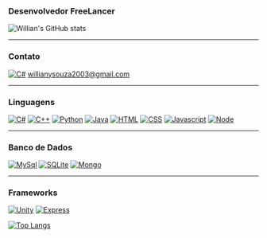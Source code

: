 ### Desenvolvedor FreeLancer

![Willian's GitHub stats](https://github-readme-stats.vercel.app/api?username=WillianYamakawa&show_icons=true&theme=dracula)

<hr>

### Contato 

[![C#](https://img.shields.io/badge/Gmail-D14836?style=for-the-badge&logo=gmail&logoColor=white)](https://github.com/WillianYamakawa/WillianYamakawa) willianysouza2003@gmail.com

<hr>

### Linguagens 

[![C#](https://img.shields.io/badge/C%23-239120?style=for-the-badge&logo=c-sharp&logoColor=white)](https://github.com/WillianYamakawa/WillianYamakawa)
[![C++](https://img.shields.io/badge/C%2B%2B-00599C?style=for-the-badge&logo=c%2B%2B&logoColor=white)](https://github.com/WillianYamakawa/WillianYamakawa)
[![Python](https://img.shields.io/badge/Python-14354C?style=for-the-badge&logo=python&logoColor=white)](https://github.com/WillianYamakawa/WillianYamakawa)
[![Java](https://img.shields.io/badge/Java-ED8B00?style=for-the-badge&logo=java&logoColor=white)](https://github.com/WillianYamakawa/WillianYamakawa)
[![HTML](https://img.shields.io/badge/HTML5-E34F26?style=for-the-badge&logo=html5&logoColor=white)](https://github.com/WillianYamakawa/WillianYamakawa)
[![CSS](https://img.shields.io/badge/CSS3-1572B6?style=for-the-badge&logo=css3&logoColor=white)](https://github.com/WillianYamakawa/WillianYamakawa)
[![Javascript](https://img.shields.io/badge/JavaScript-323330?style=for-the-badge&logo=javascript&logoColor=F7DF1E)](https://github.com/WillianYamakawa/WillianYamakawa)
[![Node](https://img.shields.io/badge/Node.js-43853D?style=for-the-badge&logo=node.js&logoColor=white)](https://github.com/WillianYamakawa/WillianYamakawa)

<hr>

### Banco de Dados 

[![MySql](https://img.shields.io/badge/MySQL-00000F?style=for-the-badge&logo=mysql&logoColor=white)](https://github.com/WillianYamakawa/WillianYamakawa)
[![SQLite](https://img.shields.io/badge/SQLite-07405E?style=for-the-badge&logo=sqlite&logoColor=white)](https://github.com/WillianYamakawa/WillianYamakawa)
[![Mongo](https://img.shields.io/badge/MongoDB-4EA94B?style=for-the-badge&logo=mongodb&logoColor=white)](https://github.com/WillianYamakawa/WillianYamakawa)

<hr>

### Frameworks 

[![Unity](https://img.shields.io/badge/Unity-100000?style=for-the-badge&logo=unity&logoColor=white)](https://github.com/WillianYamakawa/WillianYamakawa)
[![Express](https://img.shields.io/badge/Express.js-404D59?style=for-the-badge)](https://github.com/WillianYamakawa/WillianYamakawa)



[![Top Langs](https://github-readme-stats.vercel.app/api/top-langs/?username=WillianYamakawa&theme=dark)](https://github.com/WillianYamakawa/WillianYamakawa)





